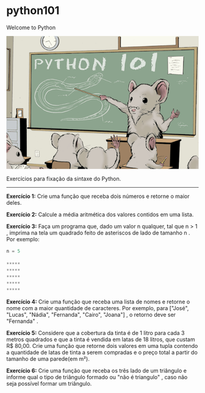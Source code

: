 # python101
Welcome to Python

<img src="./assets/python.png">

Exercícios para fixação da sintaxe do Python.

<hr>

**Exercício 1:** Crie uma função que receba dois números e retorne o maior deles.

**Exercício 2:** Calcule a média aritmética dos valores contidos em uma lista.

**Exercício 3:** Faça um programa que, dado um valor n qualquer, tal que n > 1 , imprima na tela um quadrado feito de asteriscos de lado de tamanho n . Por exemplo:
```python
n = 5

*****
*****
*****
*****
*****
```

**Exercício 4:** Crie uma função que receba uma lista de nomes e retorne o nome com a maior quantidade de caracteres. Por exemplo, para ["José", "Lucas", "Nádia", "Fernanda", "Cairo", "Joana"] , o retorno deve ser "Fernanda" .

**Exercício 5:** Considere que a cobertura da tinta é de 1 litro para cada 3 metros quadrados e que a tinta é vendida em latas de 18 litros, que custam R$ 80,00. Crie uma função que retorne dois valores em uma tupla contendo a quantidade de latas de tinta a serem compradas e o preço total a partir do tamanho de uma parede(em m²).

**Exercício 6:** Crie uma função que receba os três lado de um triângulo e informe qual o tipo de triângulo formado ou "não é triangulo" , caso não seja possível formar um triângulo.
